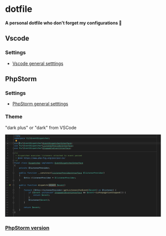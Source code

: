 dotfile
======
**A personal dotfile who don't forget my configurations 🤔**

## Vscode
### Settings
* [Vscode general setttings](./vscode/settings.general.json)
## PhpStorm
### Settings
* [PhpStorm general setttings](./phpstorm/settings.jar)
### Theme
"dark plus" or "dark" from VSCode

![Screenshot software](https://raw.githubusercontent.com/samdark/icls-vs-code-dark-plus/master/screenshot.png "screenshot software")

### [PhpStorm version](https://github.com/samdark/icls-vs-code-dark-plus)
